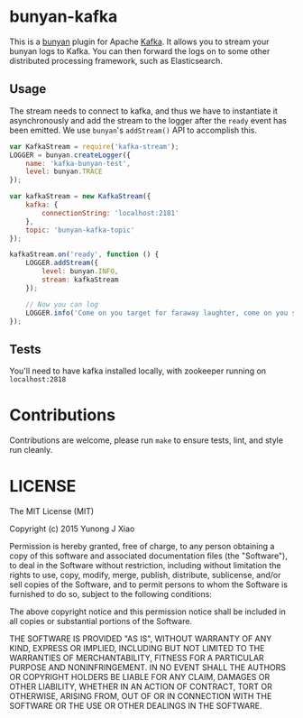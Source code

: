# bunyan-kafka
This is a [bunyan](https://github.com/trentm/node-bunyan) plugin for Apache
[Kafka](https://kafka.apache.org/). It allows you to stream your bunyan logs to
Kafka. You can then forward the logs on to some other distributed processing
framework, such as Elasticsearch.

## Usage
The stream needs to connect to kafka, and thus we have to instantiate it
asynchronously and add the stream to the logger after the `ready` event has been
emitted. We use `bunyan`'s `addStream()` API to accomplish this.

```js
var KafkaStream = require('kafka-stream');
LOGGER = bunyan.createLogger({
    name: 'kafka-bunyan-test',
    level: bunyan.TRACE
});

var kafkaStream = new KafkaStream({
    kafka: {
        connectionString: 'localhost:2181'
    },
    topic: 'bunyan-kafka-topic'
});

kafkaStream.on('ready', function () {
    LOGGER.addStream({
        level: bunyan.INFO,
        stream: kafkaStream
    });

    // Now you can log
    LOGGER.info('Come on you target for faraway laughter, come on you stranger, you legend, you martyr, and shine!');
});

```

## Tests
You'll need to have kafka installed locally, with zookeeper running on
`localhost:2818`

# Contributions
Contributions are welcome, please run ```make``` to ensure tests, lint, and
style run cleanly.

# LICENSE
The MIT License (MIT)

Copyright (c) 2015 Yunong J Xiao

Permission is hereby granted, free of charge, to any person obtaining a copy
of this software and associated documentation files (the "Software"), to deal
in the Software without restriction, including without limitation the rights
to use, copy, modify, merge, publish, distribute, sublicense, and/or sell
copies of the Software, and to permit persons to whom the Software is
furnished to do so, subject to the following conditions:

The above copyright notice and this permission notice shall be included in
all copies or substantial portions of the Software.

THE SOFTWARE IS PROVIDED "AS IS", WITHOUT WARRANTY OF ANY KIND, EXPRESS OR
IMPLIED, INCLUDING BUT NOT LIMITED TO THE WARRANTIES OF MERCHANTABILITY,
FITNESS FOR A PARTICULAR PURPOSE AND NONINFRINGEMENT. IN NO EVENT SHALL THE
AUTHORS OR COPYRIGHT HOLDERS BE LIABLE FOR ANY CLAIM, DAMAGES OR OTHER
LIABILITY, WHETHER IN AN ACTION OF CONTRACT, TORT OR OTHERWISE, ARISING FROM,
OUT OF OR IN CONNECTION WITH THE SOFTWARE OR THE USE OR OTHER DEALINGS IN
THE SOFTWARE.
